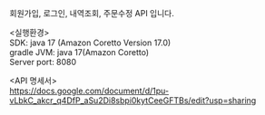 회원가입, 로그인, 내역조회, 주문수정 API 입니다.

<실행환경>  
SDK: java 17 (Amazon Coretto Version 17.0)  
gradle JVM: java 17(Amazon Coretto)  
Server port: 8080

<API 명세서>  
https://docs.google.com/document/d/1pu-vLbkC_akcr_q4DfP_aSu2Di8sbpi0kytCeeGFTBs/edit?usp=sharing


